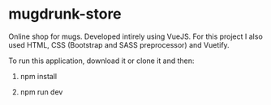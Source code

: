# mugdrunk-store
Online shop for mugs. Developed intirely using VueJS. For this project I also used HTML, CSS (Bootstrap and SASS preprocessor) and Vuetify.

To run this application, download it or clone it and then:

1) npm install

2) npm run dev
